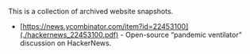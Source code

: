 This is a collection of archived website snapshots.

* [https://news.ycombinator.com/item?id=22453100](./hackernews_22453100.pdf) - Open-source “pandemic ventilator” discussion on HackerNews.
